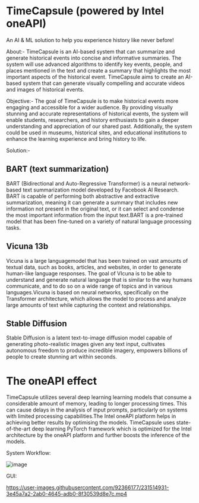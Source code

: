 # TimeCapsule (powered by Intel oneAPI)

An AI & ML solution to help you experience history like never before!

About:- TimeCapsule is an AI-based system that can summarize and generate historical events into concise and informative summaries. The system will use advanced algorithms to identify key events, people, and places mentioned in the text and create a summary that highlights the most important aspects of the historical event. 
TimeCapsule aims to create an AI-based system that can generate visually compelling and accurate videos and images of historical events.

Objective:- The goal of TimeCapsule is to make historical events more engaging and accessible for a wider audience. By providing visually stunning and accurate representations of historical events, the system will enable students, researchers, and history enthusiasts to gain a deeper understanding and appreciation of our shared past. Additionally, the system could be used in museums, historical sites, and educational institutions to enhance the learning experience and bring history to life.

Solution:-

## BART (text summarization)

BART (Bidirectional and Auto-Regressive Transformer) is a neural network-based text summarization model developed by Facebook AI Research. BART is capable of performing both abstractive and extractive summarization, meaning it can generate a summary that includes new information not present in the original text, or it can select and condense the most important information from the input text.BART is a pre-trained model that has been fine-tuned on a variety of natural language processing tasks.

## Vicuna 13b

Vicuna is a large languagemodel that has been trained on vast amounts of textual data, such as books, articles, and websites, in order to generate human-like language responses. The goal of VIcuna is to be able to understand and generate natural language that is similar to the way humans communicate, and to do so on a wide range of topics and in various languages.Vicuna is based on neural networks, specifically on the Transformer architecture, which allows the model to process and analyze large amounts of text while capturing the context and relationships.

## Stable Diffusion

Stable Diffusion is a latent text-to-image diffusion model capable of generating photo-realistic images given any text input, cultivates autonomous freedom to produce incredible imagery, empowers billions of people to create stunning art within seconds.


# The oneAPI effect

TimeCapsule utilizes several deep learning learning models that consume a considerable amount of memory, leading to longer processing times. This can cause delays in the analysis of input prompts, particularly on systems with limited processing capabilities.The Intel oneAPI platform helps in achieving better results by optimising the models. TimeCapsule uses state-of-the-art deep learning PyTorch framework which is optimized for the Intel architecture by the oneAPI platform and further boosts the inference of the models.

System Workflow:

![image](https://user-images.githubusercontent.com/92366177/231512004-149994b8-4259-4bec-8459-ccd799b2da9f.png)

GUI:

https://user-images.githubusercontent.com/92366177/231514931-3e45a7a2-2ab0-4645-adb0-8f30539d8e7c.mp4

